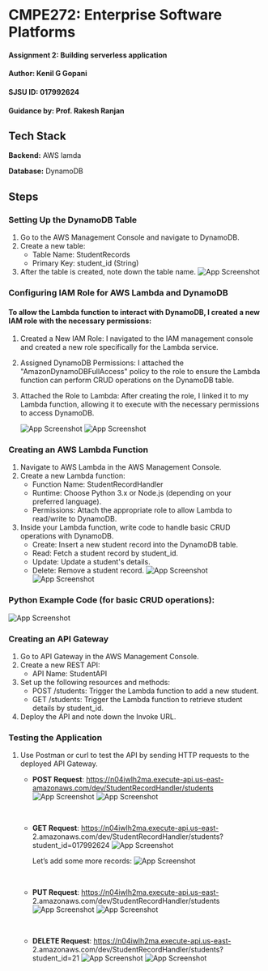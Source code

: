 
# CMPE272: Enterprise Software Platforms

#### Assignment 2: Building serverless application
#### Author: Kenil G Gopani
#### SJSU ID: 017992624
#### Guidance by: Prof. Rakesh Ranjan

## Tech Stack

**Backend:** AWS lamda

**Database:** DynamoDB

## Steps

### Setting Up the DynamoDB Table
1. Go to the AWS Management Console and navigate to DynamoDB.
2. Create a new table:
   - Table Name: StudentRecords
   - Primary Key: student_id (String)
3. After the table is created, note down the table name.
   ![App Screenshot](images/1.png)

### Configuring IAM Role for AWS Lambda and DynamoDB
#### To allow the Lambda function to interact with DynamoDB, I created a new IAM role with the necessary permissions:

1. Created a New IAM Role: I navigated to the IAM management console and created a new role specifically for the Lambda service.
2. Assigned DynamoDB Permissions: I attached the "AmazonDynamoDBFullAccess" policy to the role to ensure the Lambda function can perform CRUD operations on the DynamoDB table.
3. Attached the Role to Lambda: After creating the role, I linked it to my Lambda function, allowing it to execute with the necessary permissions to access DynamoDB.

   ![App Screenshot](images/3.png)
   ![App Screenshot](images/5.png)


### Creating an AWS Lambda Function
1. Navigate to AWS Lambda in the AWS Management Console.
2. Create a new Lambda function:
   - Function Name: StudentRecordHandler
   - Runtime: Choose Python 3.x or Node.js (depending on your preferred language).
   - Permissions: Attach the appropriate role to allow Lambda to read/write to DynamoDB.
3. Inside your Lambda function, write code to handle basic CRUD operations with DynamoDB.
   - Create: Insert a new student record into the DynamoDB table.
   - Read: Fetch a student record by student_id.
   - Update: Update a student's details.
   - Delete: Remove a student record.
![App Screenshot](images/6.png)
![App Screenshot](images/7.png)


### Python Example Code (for basic CRUD operations):
![App Screenshot](images/carbon.png)

### Creating an API Gateway
1. Go to API Gateway in the AWS Management Console.
2. Create a new REST API:
   - API Name: StudentAPI
3. Set up the following resources and methods:
   - POST /students: Trigger the Lambda function to add a new student.
   - GET /students: Trigger the Lambda function to retrieve student details by student_id.
4. Deploy the API and note down the Invoke URL.

### Testing the Application
1. Use Postman or curl to test the API by sending HTTP requests to the deployed API Gateway.
   - **POST Request**: https://n04iwlh2ma.execute-api.us-east-amazonaws.com/dev/StudentRecordHandler/students
     ![App Screenshot](images/8.png)
     ![App Screenshot](images/9.png)

     <br />
   - **GET Request**: https://n04iwlh2ma.execute-api.us-east- 2.amazonaws.com/dev/StudentRecordHandler/students?student_id=017992624
     ![App Screenshot](images/10.png)

     Let’s add some more records:
     ![App Screenshot](images/11.png)

      <br />
   - **PUT Request**: https://n04iwlh2ma.execute-api.us-east- 2.amazonaws.com/dev/StudentRecordHandler/students
     ![App Screenshot](images/12.png)
     ![App Screenshot](images/13.png)

      <br />
   - **DELETE Request**: https://n04iwlh2ma.execute-api.us-east- 2.amazonaws.com/dev/StudentRecordHandler/students?student_id=21
     ![App Screenshot](images/14.png)
     ![App Screenshot](images/15.png)
